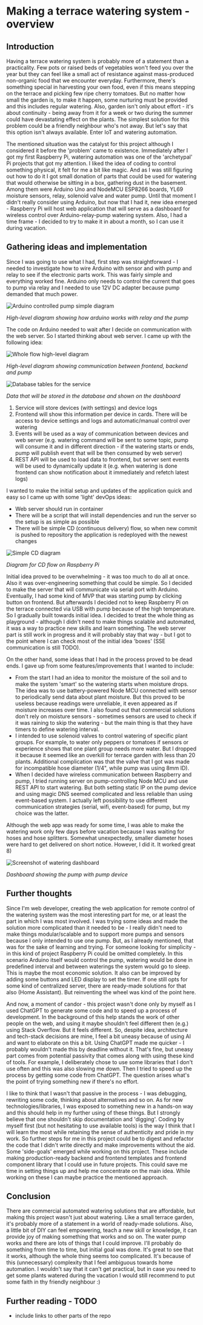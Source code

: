 # Making a terrace watering system - overview


## Introduction

Having a terrace watering system is probably more of a statement than a practicality. Few pots or raised beds of vegetables won't feed you over the year but they can feel like a small act of resistance against mass-produced non-organic food that we encounter everyday. Furthermore, there's something special in harvesting your own food, even if this means stepping on the terrace and picking few ripe cherry tomatoes. But no matter how small the garden is, to make it happen, some nurturing must be provided and this includes regular watering. Also, garden isn't only about effort - it's about continuity - being away from it for a week or two during the summer could have devastating effect on the plants. The simplest solution for this problem could be a friendly neighbour who's not away. But let's say that this option isn't always available. Enter IoT and watering automation.

The mentioned situation was the catalyst for this project although I considered it before the 'problem' came to existence. Immediately after I got my first Raspberry Pi, watering automation was one of the 'archetypal' Pi projects that got my attention. I liked the idea of coding to control something physical, it felt for me a bit like magic. And as I was still figuring out how to do it I got small donation of parts that could be used for watering that would otherwise be sitting in a box, gathering dust in the basement. Among them were Arduino Uno and NodeMCU ESP8266 boards, YL69 moisture sensors, relay, solenoid valve and water pump. Until that moment I didn't really consider using Arduino, but now that I had it, new idea emerged - Raspberry Pi will host web application that will serve as a dashboard for wireless control over Arduino-relay-pump watering system. Also, I had a time frame - I decided to try to make it in about a month, so I can use it during vacation.

## Gathering ideas and implementation
Since I was going to use what I had, first step was straightforward - I needed to investigate how to wire Arduino with sensor and with pump and relay to see if the electronic parts work. This was fairly simple and everything worked fine. Arduino only needs to control the current that goes to pump via relay and I needed to use 12V DC adapter because pump demanded that much power.

![Arduino controlled pump simple diagram](../schemas/diagrams/pump-diagram.png)

*High-level diagram showing how arduino works with relay and the pump*

The code on Arduino needed to wait after I decide on communication with the web server. So I started thinking about web server. I came up with the following idea:

![Whole flow high-level diagram](images/high-level-communication.png)

*High-level diagram showing communication between frontend, backend and pump*

![Database tables for the service](../web-server/images/database-tables.png)

*Data that will be stored in the database and shown on the dashboard*

1. Service will store devices (with settings) and device logs
2. Frontend will show this information per device in cards. There will be access to device settings and logs and automatic/manual control over watering
3. Events will be used as a way of communication between devices and web server (e.g. watering command will be sent to some topic, pump will consume it and in different direction - if the watering starts or ends, pump will publish event that will be then consumed by web server)
4. REST API will be used to load data to frontend, but server sent events will be used to dynamically update it (e.g. when watering is done frontend can show notification about it immediately and refetch latest logs)

I wanted to make the initial setup and updates of the application quick and easy so I came up with some 'light' devOps ideas:

- Web server should run in container
- There will be a script that will install dependencies and run the server so the setup is as simple as possible
- There will be simple CD (continuous delivery) flow, so when new commit is pushed to repository the application is redeployed with the newest changes

![Simple CD diagram](../deploy/cd-flow.png)

*Diagram for CD flow on Raspberry Pi*

Initial idea proved to be overwhelming - it was too much to do all at once. Also it was over-engineering something that could be simple. So I decided to make the server that will communicate via serial port with Arduino. Eventually, I had some kind of MVP that was starting pump by clicking button on frontend. But afterwards I decided not to keep Raspberry Pi on the terrace connected via USB with pump because of the high temperature. So I gradually built towards initial idea. I decided to treat the whole thing as playground - although I didn't need to make things scalable and automated, it was a way to practice new skills and learn something. The web server part is still work in progress and it will probably stay that way - but I got to the point where I can check most of the initial idea 'boxes' (SSE communication is still TODO).

On the other hand, some ideas that I had in the process proved to be dead ends. I gave up from some features/improvements that I wanted to include:

- From the start I had an idea to monitor the moisture of the soil and to make the system 'smart' so the watering starts when moisture drops. The idea was to use battery-powered Node MCU connected with sensor to periodically send data about plant moisture. But this proved to be useless because readings were unreliable, it even appeared as if moisture increases over time. I also found out that commercial solutions don't rely on moisture sensors - sometimes sensors are used to check if it was raining to skip the watering -  but the main thing is that they have timers to define watering interval.
- I intended to use solenoid valves to control watering of specific plant groups. For example, to water only peppers or tomatoes if sensors or experience shows that one plant group needs more water. But I dropped it because it seemed like an overkill for terrace garden with less than 20 plants. Additional complication was that the valve that I got was made for incompatible hose diameter (1/4", while pump was using 8mm ID).
- When I decided have wireless communication between Raspberry and pump, I tried running server on pump-controlling Node MCU and use REST API to start watering. But both setting static IP on the pump device and using magic DNS seemed complicated and less reliable than using event-based system. I actually left possibility to use different communication strategies (serial, wifi, event-based) for pump, but my choice was the latter.

Although the web app was ready for some time, I was able to make the watering work only few days before vacation because I was waiting for hoses and hose splitters. Somewhat unexpectedly, smaller diameter hoses were hard to get delivered on short notice. However, I did it. It worked great 8)

![Screenshot of watering dashboard](../web-server/images/watering-dashboard-screenshot.png)

*Dashboard showing the pump with pump device*

## Further thoughts

Since I'm web developer, creating the web application for remote control of the watering system was the most interesting part for me, or at least the part in which I was most involved. I was trying some ideas and made the solution more complicated than it needed to be - I really didn't need to make things modular/scalable and to support more pumps and sensors because I only intended to use one pump. But, as I already mentioned, that was for the sake of learning and trying. For someone looking for simplicity - in this kind of project Raspberry Pi could be omitted completely. In this scenario Arduino itself would control the pump, watering would be done in predefined interval and between waterings the system would go to sleep. This is maybe the most economic solution. It also can be improved by adding some buttons and LED display to set the timer. If one still opts for some kind of centralized server, there are ready-made solutions for that also (Home Assistant). But reinventing the wheel was kind of the point here.

And now, a moment of candor - this project wasn't done only by myself as I used ChatGPT to generate some code and to speed up a process of development. In the background of this help stands the work of other people on the web, and using it maybe shouldn't feel different then (e.g.) using Stack Overflow. But it feels different. So, despite idea, architecture and tech-stack decisions are mine, I feel a bit uneasy because of using AI and want to elaborate on this a bit. Using ChatGPT made me quicker - I probably wouldn't made this by deadline without it. That's fine, but uneasy part comes from potential passivity that comes along with using these kind of tools. For example, I deliberately chose to use some libraries that I don't use often and this was also slowing me down. Then I tried to speed up the process by getting some code from ChatGPT. The question arises what's the point of trying something new if there's no effort.

I like to think that I wasn't that passive in the process - I was debugging, rewriting some code, thinking about alternatives and so on. As for new technologies/libraries, I was exposed to something new in a hands-on way and this should help in my further using of these things. But I strongly believe that one shouldn't skip documentation and 'digging'. Coding by myself first (but not hesitating to use available tools) is the way I think that I will learn the most while retaining the sense of authenticity and pride in my work. So further steps for me in this project could be to digest and refactor the code that I didn't write directly and make improvements without the aid. Some 'side-goals' emerged while working on this project. These include making production-ready backend and frontend templates and frontend component library that I could use in future projects. This could save me time in setting things up and help me concentrate on the main idea. While working on these I can maybe practice the mentioned approach.


## Conclusion

There are commercial automated watering solutions that are affordable, but making this project wasn't just about watering. Like a small terrace garden, it's probably more of a statement in a world of ready-made solutions. Also, a little bit of DIY can feel empowering, teach a new skill or knowledge, it can provide joy of making something that works and so on. The water pump works and there are lots of things that I could improve. I'll probably do something from time to time, but initial goal was done. It's great to see that it works, although the whole thing seems too complicated. It's because of this (unnecessary) complexity that I feel ambiguous towards home automation. I wouldn't say that it can't get practical, but in case you need to get some plants watered during the vacation I would still recommend to put some faith in thy friendly neighbour :)


## Further reading - TODO
- include links to other parts of the repo
